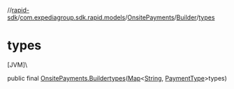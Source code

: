 //[rapid-sdk](../../../../index.md)/[com.expediagroup.sdk.rapid.models](../../index.md)/[OnsitePayments](../index.md)/[Builder](index.md)/[types](types.md)

# types

[JVM]\

public final [OnsitePayments.Builder](index.md)[types](types.md)([Map](https://docs.oracle.com/javase/8/docs/api/java/util/Map.html)&lt;[String](https://docs.oracle.com/javase/8/docs/api/java/lang/String.html), [PaymentType](../../-payment-type/index.md)&gt;types)
